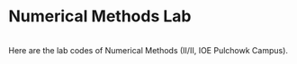 # Numerical Methods Lab
<br>
Here are the lab codes of Numerical Methods (II/II, IOE Pulchowk Campus).